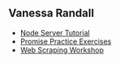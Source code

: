 ## Vanessa Randall

- [Node Server Tutorial](https://github.com/vrandall66/messages)
- [Promise Practice Exercises](https://repl.it/@vrandall66/new-Promisepractice-resolve-reject)
- [Web Scraping Workshop](https://github.com/vrandall66/webscraping)
